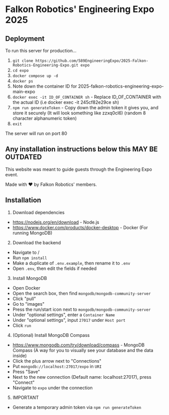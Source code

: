 
# Falkon Robotics' Engineering Expo 2025

## Deployment
To run this server for production...
1. `git clone https://github.com/589EngineeringExpo/2025-Falkon-Robotics-Engineering-Expo.git expo`
2. `cd expo`
3. `docker compose up -d`
4. `docker ps`
5. Note down the container ID for 2025-falkon-robotics-engineering-expo-main-expo
6. `docker exec -it ID_OF_CONTAINER sh` - Replace 	ID_OF_CONTAINER with the actual ID (i.e docker exec -it 245cf82e29ce sh)
7. `npm run generateToken` - Copy down the admin token it gives you, and store it securely (It will look something like zzxq0cl6) (random 8 character alphanumeric token)
8. `exit`

The server will run on port 80

## Any installation instructions below this MAY BE OUTDATED

This website was meant to guide guests through the Engineering Expo event.

Made with ❤️ by Falkon Robotics' members.
## Installation

1. Download dependencies
- https://nodejs.org/en/download - Node.js
- https://www.docker.com/products/docker-desktop - Docker (For running MongoDB)

2. Download the backend
- Navigate to /
- Run `npm install`
- Make a duplicate of `.env.example`, then rename it to `.env`
- Open `.env`, then edit the fields if needed

3. Install MongoDB
- Open Docker
- Open the search box, then find `mongodb/mongodb-community-server`
- Click "pull"
- Go to "images"
- Press the run/start icon next to `mongodb/mongodb-community-server`
- Under "optional settings", enter a `Container Name`
- Under "optional settings", input `27017` under `Host port`
- Click `run`

4. (Optional) Install MongoDB Compass
- https://www.mongodb.com/try/download/compass - MongoDB Compass (A way for you to visually see your database and the data inside)
- Click the plus arrow next to "Connections"
- Put `mongodb://localhost:27017/expo` in `URI`
- Press "Save"
- Next to the new connection (Default name: localhost:27017), press "Connect"
- Navigate to `expo` under the connection

5. IMPORTANT
- Generate a temporary admin token via `npm run generateToken`



